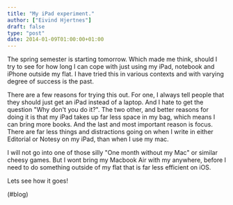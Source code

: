```yaml
---
title: "My iPad experiment."
author: ["Eivind Hjertnes"]
draft: false
type: "post"
date: 2014-01-09T01:00:00+01:00
---
```


The spring semester is starting tomorrow. Which made me think, should I
try to see for how long I can cope with just using my iPad, notebook and
iPhone outside my flat. I have tried this in various contexts and with
varying degree of success is the past.

There are a few reasons for trying this out. For one, I always tell
people that they should just get an iPad instead of a laptop. And I hate
to get the question "Why don't you do it?". The two other, and better
reasons for doing it is that my iPad takes up far less space in my bag,
which means I can bring more books. And the last and most important
reason is focus. There are far less things and distractions going on
when I write in either Editorial or Notesy on my iPad, than when I use
my mac.

I will not go into one of those silly "One month without my Mac" or
similar cheesy games. But I wont bring my Macbook Air with my anywhere,
before I need to do something outside of my flat that is far less
efficient on iOS.

Lets see how it goes!

(#blog)
